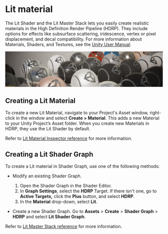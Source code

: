 # Lit material

The Lit Shader and the Lit Master Stack lets you easily create realistic materials in the High Definition Render Pipeline (HDRP). They include options for effects like subsurface scattering, iridescence, vertex or pixel displacement, and decal compatibility. For more information about Materials, Shaders, and Textures, see the [Unity User Manual](https://docs.unity3d.com/Manual/Shaders.html).

![Example of realistic materials created with the Lit Shader and the Lit Master Stack.](Images/HDRPFeatures-LitShader.png)

<a name="creating-a-lit-material"></a>

## Creating a Lit Material

To create a new Lit Material, navigate to your Project's Asset window, right-click in the window and select **Create > Material**. This adds a new Material to your Unity Project’s Asset folder. When you create new Materials in HDRP, they use the Lit Shader by default.

Refer to [Lit Material Inspector reference](lit-material-inspector-reference.md) for more information.

## Creating a Lit Shader Graph

To create a Lit material in Shader Graph, use one of the following methods:

* Modify an existing Shader Graph.
    1. Open the Shader Graph in the Shader Editor.
    2. In **Graph Settings**, select the **HDRP** Target. If there isn't one, go to **Active Targets,** click the **Plus** button, and select **HDRP**.
    3. In the **Material** drop-down, select **Lit**.

* Create a new Shader Graph. Go to **Assets** > **Create** > **Shader Graph** > **HDRP** and select **Lit Shader Graph**.

Refer to [Lit Master Stack reference](lit-master-stack-reference.md) for more information.
